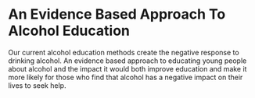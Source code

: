 An Evidence Based Approach To Alcohol Education
===============================================

Our current alcohol education methods create the negative response to 
drinking alcohol. An evidence based approach to educating young people 
about alcohol and the impact it would both improve education and make it 
more likely for those who find that alcohol has a negative impact on 
their lives to seek help.
